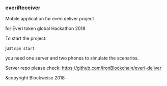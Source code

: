 ### everiReceiver

Mobile application for everi deliver project

for Everi token global Hackathon 2018

To start the project:

just `npm start`

you need one server and two phones to simulate the scenarios.

Server repo please check: https://github.com/IronBlockchain/everi-deliver

&copyright Blockweise 2018
